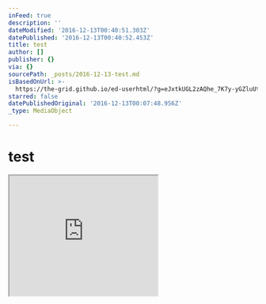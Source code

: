 ```yaml
---
inFeed: true
description: ''
dateModified: '2016-12-13T00:40:51.303Z'
datePublished: '2016-12-13T00:40:52.453Z'
title: test
author: []
publisher: {}
via: {}
sourcePath: _posts/2016-12-13-test.md
isBasedOnUrl: >-
  https://the-grid.github.io/ed-userhtml/?g=eJxtkUGL2zAQhe_7K7y-yGZluUtvTRRoSimFkkPb21KCIk1sZWXJ1kw2pEv-e2V7Aw3tbTSM3nxv3lJl2ilEmdO5h32IXYWtipDtjkTB51kbYS_zlqjHD3VtwNOLuI4KHbqaQv3lx7ePmyHPjCJVdcGAzB_zjFRsgGS-3Tnln_PVd2gsEsRsE073y1qt7paoo-1pVeyPXpMNvihfX1TMBuQH5ANHbqQJ-tilrbyx0ogk-NnB-F6fvxquIfV0BEXw1uYN3Yzh-vxTNRvVAbdGsol8m9AZ30l2dYXvKzhWJ0CqHoXq1O_g1Qknd9Mxbg2zhd0X940VWjlXmKRblq8HlBquHTb7YuXigCKttWYsMGq5e2Cz4gHZYpAN_fPl6d2vxSD6NONpk04prEeItB73QzGepbxMkg9s-1-S4YbEWf-cOAYUEZxkSGcH2AIQG3szWyqmlK9w1Zy90Jgg8W_IFpSZEVGovgdvPrXWmSIFhuXlUhblsn7L9O4PRTDQtw
starred: false
datePublishedOriginal: '2016-12-13T00:07:48.956Z'
_type: MediaObject

---
```

# test

<iframe src="https://the-grid.github.io/ed-userhtml/?g=eJxtkUFv2zAMhe_5Fa4vslFZbrdbEwVYhmEYUOSw9TYMgSIxtlJZtkWmQVrkv0-2G2BBd6MI6vF7fAuVaKcQZUqnDnZtaAqsVYBkeyBqfZrUAXYyrYk6fChLA55exGVU6LYpqS2__3r8su7TxChSRdMakOmnNCEVKiCZbrZO-ed0-RMqiwQhWbfHm0WplrMF6mA7Wma7g9dkW5_lby8qJD3yPfKeIzfStPrQxK28stKIKPjNwfBenX4YriH2dABF8N7mFV2N4er0pKq1aoBbI9lIvonojG8lu7jCzwUciiMgFfdCNeq19eqIo7vxGNeG2dzuspvKCq2cy0zUzfO3PUoNlw6bfLF8vkcR11ozFBi03N6ySXGPbN7Lij58-X33Z96LLs54WsdTCusRAq2G_ZANZ8nPo-Qt2_yXpL8icdY_R44eRQAnGdLJAdYAxIbexBaLMeULXDFlLzRGSPwXsgZlJkQUquvAm6-1dSaLgWF-PudZvijfM53N_gIYA9DC" height="244" style=""></iframe>